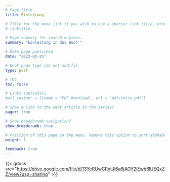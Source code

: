 ```yaml
---
# Page title
title: Einleitung

# Title for the menu link if you wish to use a shorter link title, otherwise remove this option.
# linktitle:

# Page summary for search engines.
summary: "Einleitung in das Buch'"

# Date page published
date: "2023-03-25"

# Book page type (do not modify).
type: post

# TOC
toc: false

# Links (optional).
#url_custom: = [{name = "PDF Download", url = "pdf/intro.pdf"}

# Show a link to the next article in the series?
pager: true

# Show breadcrumb navigation?
show_breadcrumb: true

# Position of this page in the menu. Remove this option to sort alphabetically.
weight: 1

feedback: true
---
```



{{< gdocs src="https://drive.google.com/file/d/13YeRUwCRytJl6a6jAOY2iEwb6lUEQxZZ/view?usp=sharing" >}}